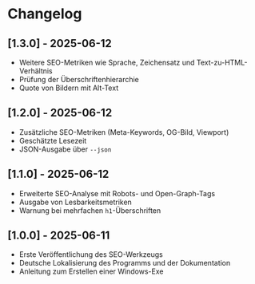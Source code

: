 # Changelog

## [1.3.0] - 2025-06-12
- Weitere SEO-Metriken wie Sprache, Zeichensatz und Text-zu-HTML-Verhältnis
- Prüfung der Überschriftenhierarchie
- Quote von Bildern mit Alt-Text

## [1.2.0] - 2025-06-12
- Zusätzliche SEO-Metriken (Meta-Keywords, OG-Bild, Viewport)
- Geschätzte Lesezeit
- JSON-Ausgabe über `--json`

## [1.1.0] - 2025-06-12
- Erweiterte SEO-Analyse mit Robots- und Open-Graph-Tags
- Ausgabe von Lesbarkeitsmetriken
- Warnung bei mehrfachen `h1`-Überschriften

## [1.0.0] - 2025-06-11
- Erste Veröffentlichung des SEO-Werkzeugs
- Deutsche Lokalisierung des Programms und der Dokumentation
- Anleitung zum Erstellen einer Windows-Exe
